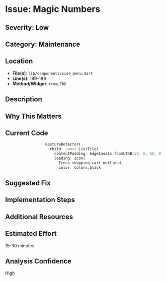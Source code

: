 # Issue: Magic Numbers

## Severity: Low

## Category: Maintenance

## Location
- **File(s)**: `lib/components/side_menu.dart`
- **Line(s)**: 189-189
- **Method/Widget**: `fromLTRB`

## Description


## Why This Matters


## Current Code
```dart
                  GestureDetector(
                    child: const ListTile(
                      contentPadding: EdgeInsets.fromLTRB(50, 0, 50, 0),
                      leading: Icon(
                        Icons.shopping_cart_outlined,
                        color: Colors.black
```

## Suggested Fix


## Implementation Steps


## Additional Resources


## Estimated Effort
15-30 minutes

## Analysis Confidence
High
